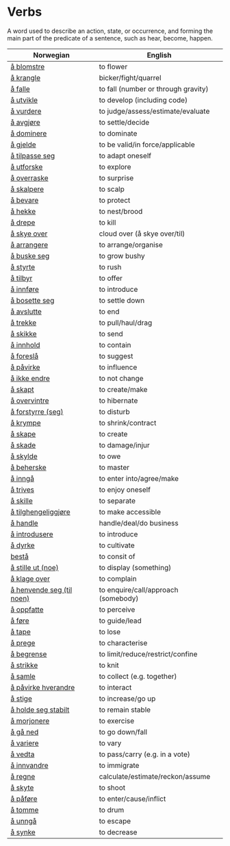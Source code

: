 # Verbs

A word used to describe an action, state, or occurrence, and forming the main part of the predicate of a sentence, such as hear, become, happen.

| Norwegian | English |
| --- | --- |
| [å blomstre](https://www.ordnett.no/search?language=no&phrase=å%20blomstre) | to flower |
| [å krangle](https://www.ordnett.no/search?language=no&phrase=å%20krangle) | bicker/fight/quarrel |
| [å falle](https://www.ordnett.no/search?language=no&phrase=å%20falle) | to fall (number or through gravity) |
| [å utvikle](https://www.ordnett.no/search?language=no&phrase=å%20utvikle) | to develop (including code) |
| [å vurdere](https://www.ordnett.no/search?language=no&phrase=å%20vurdere) | to judge/assess/estimate/evaluate |
| [å avgjøre](https://www.ordnett.no/search?language=no&phrase=å%20avgjøre) | to settle/decide |
| [å dominere](https://www.ordnett.no/search?language=no&phrase=å%20dominere) | to dominate |
| [å gjelde](https://www.ordnett.no/search?language=no&phrase=å%20gjelde) | to be valid/in force/applicable |
| [å tilpasse seg](https://www.ordnett.no/search?language=no&phrase=å%20tilpasse%20seg) | to adapt oneself |
| [å utforske](https://www.ordnett.no/search?language=no&phrase=å%20utforske) | to explore |
| [å overraske](https://www.ordnett.no/search?language=no&phrase=å%20overraske) | to surprise |
| [å skalpere](https://www.ordnett.no/search?language=no&phrase=å%20skalpere) | to scalp |
| [å bevare](https://www.ordnett.no/search?language=no&phrase=å%20bevare) | to protect |
| [å hekke](https://www.ordnett.no/search?language=no&phrase=å%20hekke) | to nest/brood |
| [å drepe](https://www.ordnett.no/search?language=no&phrase=å%20drepe) | to kill |
| [å skye over](https://www.ordnett.no/search?language=no&phrase=å%20skye%20over) | cloud over (å skye over/til) |
| [å arrangere](https://www.ordnett.no/search?language=no&phrase=å%20arrangere) | to arrange/organise |
| [å buske seg](https://www.ordnett.no/search?language=no&phrase=å%20buske%20seg) | to grow bushy |
| [å styrte](https://www.ordnett.no/search?language=no&phrase=å%20styrte) | to rush |
| [å tilbyr](https://www.ordnett.no/search?language=no&phrase=å%20tilbyr) | to offer |
| [å innføre](https://www.ordnett.no/search?language=no&phrase=å%20innføre) | to introduce |
| [å bosette seg](https://www.ordnett.no/search?language=no&phrase=å%20bosette%20seg) | to settle down |
| [å avslutte](https://www.ordnett.no/search?language=no&phrase=å%20avslutte) | to end |
| [å trekke](https://www.ordnett.no/search?language=no&phrase=å%20trekke) | to pull/haul/drag |
| [å skikke](https://www.ordnett.no/search?language=no&phrase=å%20skikke) | to send |
| [å innhold](https://www.ordnett.no/search?language=no&phrase=å%20innhold) | to contain |
| [å foreslå](https://www.ordnett.no/search?language=no&phrase=å%20foreslå) | to suggest |
| [å påvirke](https://www.ordnett.no/search?language=no&phrase=å%20påvirke) | to influence |
| [å ikke endre](https://www.ordnett.no/search?language=no&phrase=å%20ikke%20endre) | to not change |
| [å skapt](https://www.ordnett.no/search?language=no&phrase=å%20skapt) | to create/make |
| [å overvintre](https://www.ordnett.no/search?language=no&phrase=å%20overvintre) | to hibernate |
| [å forstyrre (seg)](https://www.ordnett.no/search?language=no&phrase=å%20forstyrre%20(seg)) | to disturb |
| [å krympe](https://www.ordnett.no/search?language=no&phrase=å%20krympe) | to shrink/contract |
| [å skape](https://www.ordnett.no/search?language=no&phrase=å%20skape) | to create |
| [å skade](https://www.ordnett.no/search?language=no&phrase=å%20skade) | to damage/injur |
| [å skylde](https://www.ordnett.no/search?language=no&phrase=å%20skylde) | to owe |
| [å beherske](https://www.ordnett.no/search?language=no&phrase=å%20beherske) | to master |
| [å inngå](https://www.ordnett.no/search?language=no&phrase=å%20inngå) | to enter into/agree/make |
| [å trives](https://www.ordnett.no/search?language=no&phrase=å%20trives) | to enjoy oneself |
| [å skille](https://www.ordnett.no/search?language=no&phrase=å%20skille) | to separate |
| [å tilghengeliggjøre](https://www.ordnett.no/search?language=no&phrase=å%20tilghengeliggjøre) | to make accessible |
| [å handle](https://www.ordnett.no/search?language=no&phrase=å%20handle) | handle/deal/do business |
| [å introdusere](https://www.ordnett.no/search?language=no&phrase=å%20introdusere) | to introduce |
| [å dyrke](https://www.ordnett.no/search?language=no&phrase=å%20dyrke) | to cultivate |
| [bestå](https://www.ordnett.no/search?language=no&phrase=bestå) | to consit of |
| [å stille ut (noe)](https://www.ordnett.no/search?language=no&phrase=å%20stille%20ut%20(noe)) | to display (something) |
| [å klage over](https://www.ordnett.no/search?language=no&phrase=å%20klage%20over) | to complain |
| [å henvende seg (til noen)](https://www.ordnett.no/search?language=no&phrase=å%20henvende%20seg%20(til%20noen)) | to enquire/call/approach (somebody) |
| [å oppfatte](https://www.ordnett.no/search?language=no&phrase=å%20oppfatte) | to perceive |
| [å føre](https://www.ordnett.no/search?language=no&phrase=å%20føre) | to guide/lead |
| [å tape](https://www.ordnett.no/search?language=no&phrase=å%20tape) | to lose |
| [å prege](https://www.ordnett.no/search?language=no&phrase=å%20prege) | to characterise |
| [å begrense](https://www.ordnett.no/search?language=no&phrase=å%20begrense) | to limit/reduce/restrict/confine |
| [å strikke](https://www.ordnett.no/search?language=no&phrase=å%20strikke) | to knit |
| [å samle](https://www.ordnett.no/search?language=no&phrase=å%20samle) | to collect (e.g. together) |
| [å påvirke hverandre](https://www.ordnett.no/search?language=no&phrase=å%20påvirke%20hverandre) | to interact |
| [å stige](https://www.ordnett.no/search?language=no&phrase=å%20stige) | to increase/go up |
| [å holde seg stabilt](https://www.ordnett.no/search?language=no&phrase=å%20holde%20seg%20stabilt) | to remain stable |
| [å morjonere](https://www.ordnett.no/search?language=no&phrase=å%20morjonere) | to exercise |
| [å gå ned](https://www.ordnett.no/search?language=no&phrase=å%20gå%20ned) | to go down/fall |
| [å variere](https://www.ordnett.no/search?language=no&phrase=å%20variere) | to vary |
| [å vedta](https://www.ordnett.no/search?language=no&phrase=å%20vedta) | to pass/carry (e.g. in a vote) |
| [å innvandre](https://www.ordnett.no/search?language=no&phrase=å%20innvandre) | to immigrate |
| [å regne](https://www.ordnett.no/search?language=no&phrase=å%20regne) | calculate/estimate/reckon/assume |
| [å skyte](https://www.ordnett.no/search?language=no&phrase=å%20skyte) | to shoot |
| [å påføre](https://www.ordnett.no/search?language=no&phrase=å%20påføre) | to enter/cause/inflict |
| [å tomme](https://www.ordnett.no/search?language=no&phrase=å%20tomme) | to drum |
| [å unngå](https://www.ordnett.no/search?language=no&phrase=å%20unngå) | to escape |
| [å synke](https://www.ordnett.no/search?language=no&phrase=å%20synke) | to decrease |


